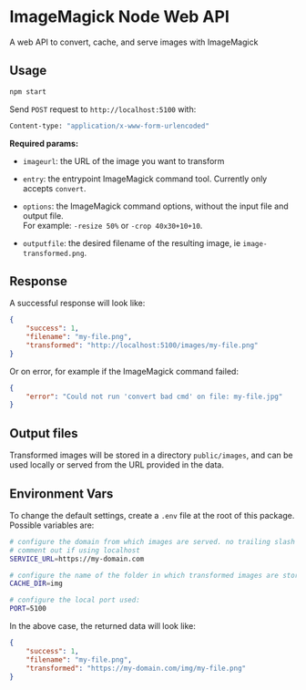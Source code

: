 # ImageMagick Node Web API

A web API to convert, cache, and serve images with ImageMagick

## Usage

```sh
npm start
```

Send `POST` request to `http://localhost:5100` with:

```sh
Content-type: "application/x-www-form-urlencoded"
```

**Required params:**

- `imageurl`: the URL of the image you want to transform

- `entry`: the entrypoint ImageMagick command tool. Currently only accepts `convert`.

- `options`: the ImageMagick command options, without the input file and output file.  
For example: `-resize 50%` or `-crop 40x30+10+10`.

- `outputfile`: the desired filename of the resulting image, ie `image-transformed.png`.

## Response

A successful response will look like:

```json
{
    "success": 1,
    "filename": "my-file.png",
    "transformed": "http://localhost:5100/images/my-file.png"
}
```

Or on error, for example if the ImageMagick command failed:

```json
{
    "error": "Could not run 'convert bad cmd' on file: my-file.jpg"
}
```

## Output files

Transformed images will be stored in a directory `public/images`, and can be used locally or served from the URL provided in the data.

## Environment Vars

To change the default settings, create a `.env` file at the root of this package. Possible variables are:

```sh
# configure the domain from which images are served. no trailing slash
# comment out if using localhost
SERVICE_URL=https://my-domain.com

# configure the name of the folder in which transformed images are stored:
CACHE_DIR=img

# configure the local port used:
PORT=5100
```

In the above case, the returned data will look like:

```json
{
    "success": 1,
    "filename": "my-file.png",
    "transformed": "https://my-domain.com/img/my-file.png"
}
```
